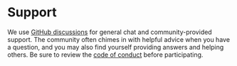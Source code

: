 # Support

We use [GitHub discussions](https://github.com/SaladTechnologies/salad-cloud-transcription-sdk-javascript/discussions) for general chat and community-provided support. The community often chimes in with helpful advice when you have a question, and you may also find yourself providing answers and helping others. Be sure to review the [code of conduct](./CODE_OF_CONDUCT.md) before participating.
